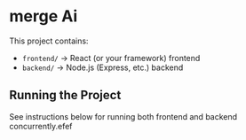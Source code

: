 # merge Ai

This project contains:

- `frontend/` → React (or your framework) frontend
- `backend/` → Node.js (Express, etc.) backend

## Running the Project

See instructions below for running both frontend and backend concurrently.efef